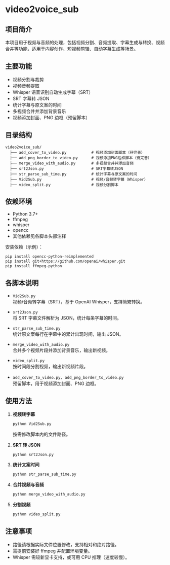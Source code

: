 # video2voice_sub

## 项目简介

本项目用于视频与音频的处理，包括视频分割、音频提取、字幕生成与转换、视频合并等功能，适用于内容创作、短视频剪辑、自动字幕生成等场景。

## 主要功能

- 视频分割与裁剪
- 视频音频提取
- Whisper 语音识别自动生成字幕（SRT）
- SRT 字幕转 JSON
- 统计字幕与原文案的时间
- 多视频合并并添加背景音乐
- 视频添加封面、PNG 边框（预留脚本）

## 目录结构

```
video2voice_sub/
  ├── add_cover_to_video.py           # 视频添加封面脚本（待完善）
  ├── add_png_border_to_video.py      # 视频添加PNG边框脚本（待完善）
  ├── merge_video_with_audio.py       # 多视频合并并添加音频
  ├── srt2Json.py                     # SRT字幕转JSON
  ├── str_parse_sub_time.py           # 统计字幕与原文案的时间
  ├── Vid2Sub.py                      # 视频/音频转字幕（Whisper）
  ├── video_split.py                  # 视频分割脚本
```

## 依赖环境

- Python 3.7+
- ffmpeg
- whisper
- opencc
- 其他依赖见各脚本头部注释

安装依赖（示例）：

```bash
pip install opencc-python-reimplemented
pip install git+https://github.com/openai/whisper.git
pip install ffmpeg-python
```

## 各脚本说明

- `Vid2Sub.py`  
  视频/音频转字幕（SRT），基于 OpenAI Whisper，支持简繁转换。

- `srt2Json.py`  
  将 SRT 字幕文件解析为 JSON，统计每条字幕的时间。

- `str_parse_sub_time.py`  
  统计原文案每行在字幕中的累计出现时间，输出 JSON。

- `merge_video_with_audio.py`  
  合并多个视频片段并添加背景音乐，输出新视频。

- `video_split.py`  
  按时间段分割视频，输出新视频片段。

- `add_cover_to_video.py`、`add_png_border_to_video.py`  
  预留脚本，用于视频添加封面、PNG 边框。

## 使用方法

1. **视频转字幕**
   ```bash
   python Vid2Sub.py
   ```
   按需修改脚本内的文件路径。

2. **SRT 转 JSON**
   ```bash
   python srt2Json.py
   ```

3. **统计文案时间**
   ```bash
   python str_parse_sub_time.py
   ```

4. **合并视频与音频**
   ```bash
   python merge_video_with_audio.py
   ```

5. **分割视频**
   ```bash
   python video_split.py
   ```

## 注意事项

- 路径请根据实际文件位置修改，支持相对和绝对路径。
- 需提前安装好 ffmpeg 并配置环境变量。
- Whisper 需较新显卡支持，或可用 CPU 推理（速度较慢）。 